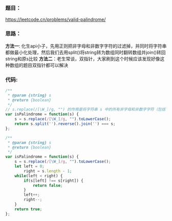 ### **题目：**
https://leetcode.cn/problems/valid-palindrome/


### **思路：** 
**方法一**: 化生api小子，先用正则把非字母和非数字字符的过滤掉，并同时将字符串都做最小化处理，然后我们去用split()将string转为数组同时翻转数组并join()转回string和原s比较
**方法二**：老生常谈，双指针，大家刷到这个时候应该发现好像这种数组的题目双指针都可以解决


### **代码:**
```js
/**
 * @param {string} s
 * @return {boolean}
 */
// s.replace(/[\W_]/g, "") 的作用是将字符串 s 中的所有非字母和非数字字符（包括下划线）替换为空字符串，即将这些字符从字符串中删除
var isPalindrome = function(s) {
    s = s.replace(/[\W_]/g, "").toLowerCase();
    return s.split('').reverse().join('') === s;
};
```

```js
/**
 * @param {string} s
 * @return {boolean}
 */
var isPalindrome = function(s) {
    s = s.replace(/[\W_]/g, "").toLowerCase();
    let left = 0;
        right = s.length - 1;
    while(left < right) {
        if(s[left] !== s[right]) {
            return false;
        }
        left++;
        right--;
    }
    return true;
};
```
